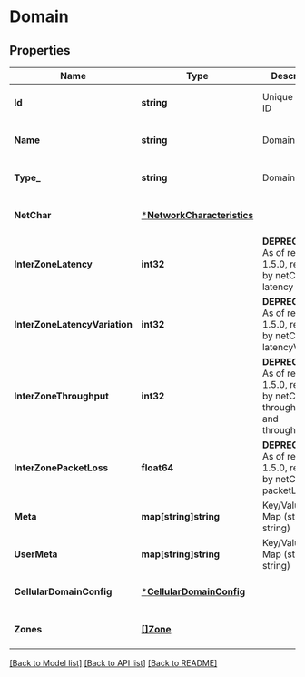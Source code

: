 # Domain

## Properties
Name | Type | Description | Notes
------------ | ------------- | ------------- | -------------
**Id** | **string** | Unique domain ID | [optional] [default to null]
**Name** | **string** | Domain name | [optional] [default to null]
**Type_** | **string** | Domain type | [optional] [default to null]
**NetChar** | [***NetworkCharacteristics**](NetworkCharacteristics.md) |  | [optional] [default to null]
**InterZoneLatency** | **int32** | **DEPRECATED** As of release 1.5.0, replaced by netChar latency | [optional] [default to null]
**InterZoneLatencyVariation** | **int32** | **DEPRECATED** As of release 1.5.0, replaced by netChar latencyVariation | [optional] [default to null]
**InterZoneThroughput** | **int32** | **DEPRECATED** As of release 1.5.0, replaced by netChar throughputUl and throughputDl | [optional] [default to null]
**InterZonePacketLoss** | **float64** | **DEPRECATED** As of release 1.5.0, replaced by netChar packetLoss | [optional] [default to null]
**Meta** | **map[string]string** | Key/Value Pair Map (string, string) | [optional] [default to null]
**UserMeta** | **map[string]string** | Key/Value Pair Map (string, string) | [optional] [default to null]
**CellularDomainConfig** | [***CellularDomainConfig**](CellularDomainConfig.md) |  | [optional] [default to null]
**Zones** | [**[]Zone**](Zone.md) |  | [optional] [default to null]

[[Back to Model list]](../README.md#documentation-for-models) [[Back to API list]](../README.md#documentation-for-api-endpoints) [[Back to README]](../README.md)


